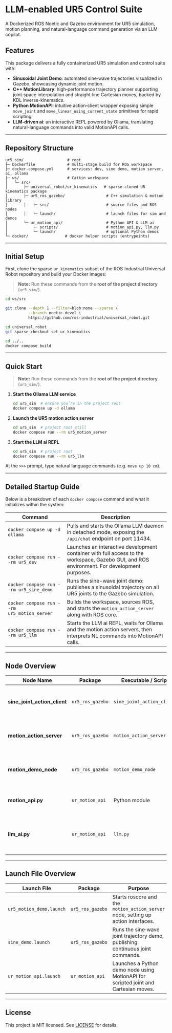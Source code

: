 # LLM-enabled UR5 Control Suite
 A Dockerized ROS Noetic and Gazebo environment for UR5 simulation, motion planning, and natural-language command generation via an LLM copilot.

## Features

This package delivers a fully containerized UR5 simulation and control suite with:

* **Sinusoidal Joint Demo**: automated sine‑wave trajectories visualized in Gazebo, showcasing dynamic joint motion.
* **C++ MotionLibrary**: high‑performance trajectory planner supporting joint‑space interpolation and straight‑line Cartesian moves, backed by KDL inverse-kinematics.
* **Python MotionAPI**: intuitive action‑client wrapper exposing simple `move_joint` and `move_linear_using_current_state` primitives for rapid scripting.
* **LLM‑driven ai**: an interactive REPL powered by Ollama, translating natural-language commands into valid MotionAPI calls.

---

## Repository Structure

```plaintext
ur5_sim/                   # root
├─ Dockerfile              # multi‑stage build for ROS workspace
├─ docker-compose.yml      # services: dev, sine demo, motion server, ai, ollama
├─ ws/                     # Catkin workspace
│   └─ src/
│       ├─ universal_robot/ur_kinematics   # sparse‑cloned UR kinematics package
│       ├─ ur5_ros_gazebo/                  # C++ simulation & motion library
│       │   ├─ src/                         # source files and ROS nodes
│       │   └─ launch/                      # launch files for sim and demos
│       └─ ur_motion_api/                   # Python API & LLM ai
│           ├─ scripts/                     # motion_api.py, llm.py
│           └─ launch/                      # optional Python demos
└─ docker/                # docker helper scripts (entrypoints)
```

---

## Initial Setup

First, clone the sparse `ur_kinematics` subset of the ROS‑Industrial Universal Robot repository and build your Docker images:
> **Note:** Run these commands from the **root of the project directory** (`ur5_sim/`).

```bash
cd ws/src

git clone --depth 1 --filter=blob:none --sparse \
          --branch noetic-devel \
          https://github.com/ros-industrial/universal_robot.git

cd universal_robot
git sparse-checkout set ur_kinematics

cd ../..
docker compose build
```

---

## Quick Start

> **Note:** Run these commands from the **root of the project directory** (`ur5_sim/`).

1. **Start the Ollama LLM service**

   ```bash
   cd ur5_sim  # ensure you’re in the project root
   docker compose up -d ollama
   ```

2. **Launch the UR5 motion action server**

   ```bash
   cd ur5_sim  # project root still
   docker compose run --rm ur5_motion_server
   ```

3. **Start the LLM ai REPL**

   ```bash
   cd ur5_sim  # project root
   docker compose run --rm ur5_llm
   ```

At the `>>>` prompt, type natural language commands (e.g. `move up 10 cm`).

---

## Detailed Startup Guide

Below is a breakdown of each `docker compose` command and what it initializes within the system:

| Command                                     | Description                                                                                                                               |
| ------------------------------------------- | ----------------------------------------------------------------------------------------------------------------------------------------- |
| `docker compose up -d ollama`               | Pulls and starts the Ollama LLM daemon in detached mode, exposing the `/api/chat` endpoint on port 11434.                                 |
| `docker compose run --rm ur5_dev`           | Launches an interactive development container with full access to the workspace, Gazebo GUI, and ROS environment. For development purposes.                    |
| `docker compose run --rm ur5_sine_demo`     | Runs the sine-wave joint demo: publishes a sinusoidal trajectory on all UR5 joints to the Gazebo simulation.                              |
| `docker compose run --rm ur5_motion_server` | Builds the workspace, sources ROS, and starts the `motion_action_server` along with ROS core. |
| `docker compose run --rm ur5_llm`   | Starts the LLM ai REPL, waits for Ollama and the motion action servers, then interprets NL commands into MotionAPI calls.            |

---

## Node Overview

| Node Name                       | Package          | Executable / Script        | Purpose                                                     | Interfaces                                                                                                                               |
| ------------------------------- | ---------------- | -------------------------- | ----------------------------------------------------------- | ---------------------------------------------------------------------------------------------------------------------------------------- |
| **sine\_joint\_action\_client** | `ur5_ros_gazebo` | `sine_joint_action_client` | Publishes sine‑wave joint commands to controller            | Publishes `FollowJointTrajectory` to `/eff_joint_traj_controller/follow_joint_trajectory`                                                |
| **motion\_action\_server**      | `ur5_ros_gazebo` | `motion_action_server`     | Action server for MoveJoint and MoveLinear actions          | Subscribes `/joint_states`, offers `move_joint` and `move_linear` actions, sends to `/eff_joint_traj_controller/follow_joint_trajectory` |
| **motion\_demo\_node**          | `ur5_ros_gazebo` | `motion_demo_node`         | KDL MotionLibrary bring‑up and readiness check              | Logs readiness; no active topics/actions                                                                                                 |
| **motion\_api.py**              | `ur_motion_api`  | Python module              | High‑level API for action‑based UR5 control                 | Connects to `move_joint` & `move_linear` action servers, subscribes `/joint_states`                                                      |
| **llm\_ai.py**             | `ur_motion_api`  | `llm.py`           | REPL that translates NL commands via LLM to MotionAPI calls | Reads user input; calls Ollama; executes Python under `api` namespace                                                                    |

---

## Launch File Overview

| Launch File            | Package          | Purpose                                                                             |
| ---------------------- | ---------------- | ----------------------------------------------------------------------------------- |
| `ur5_motion_demo.launch` | `ur5_ros_gazebo` | Starts roscore and the `motion_action_server` node, setting up action interfaces.   |
| `sine_demo.launch`     | `ur5_ros_gazebo` | Runs the sine‑wave joint trajectory demo, publishing continuous joint commands.     |
| `ur_motion_api.launch`   | `ur_motion_api`  | Launches a Python demo node using MotionAPI for scripted joint and Cartesian moves. |

---

## License

This project is MIT licensed. See [LICENSE](LICENSE) for details.
